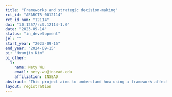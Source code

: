 ```yaml
---
title: "Frameworks and strategic decision-making"
rct_id: "AEARCTR-0012114"
rct_id_num: "12114"
doi: "10.1257/rct.12114-1.0"
date: "2023-09-14"
status: "in_development"
jel: ""
start_year: "2023-09-15"
end_year: "2024-09-15"
pi: "Hyunjin Kim"
pi_other:
  1:
    name: Nety Wu
    email: nety.wu@insead.edu
    affiliation: INSEAD
abstract: "This project aims to understand how using a framework affects the crafting of strategic options."
layout: registration
---
```


